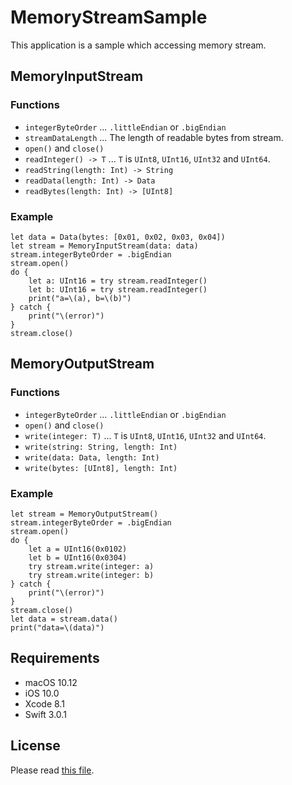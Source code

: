 # MemoryStreamSample

This application is a sample which accessing memory stream.

## MemoryInputStream

### Functions

- `integerByteOrder` ... `.littleEndian` or `.bigEndian`
- `streamDataLength` ... The length of readable bytes from stream.
- `open()` and `close()`
- `readInteger() -> T` ... `T` is `UInt8`, `UInt16`, `UInt32` and `UInt64`.
- `readString(length: Int) -> String`
- `readData(length: Int) -> Data`
- `readBytes(length: Int) -> [UInt8]`

### Example

```
let data = Data(bytes: [0x01, 0x02, 0x03, 0x04])
let stream = MemoryInputStream(data: data)
stream.integerByteOrder = .bigEndian
stream.open()
do {
	let a: UInt16 = try stream.readInteger()
	let b: UInt16 = try stream.readInteger()
	print("a=\(a), b=\(b)")
} catch {
	print("\(error)")
}
stream.close()
```

## MemoryOutputStream

### Functions

- `integerByteOrder` ... `.littleEndian` or `.bigEndian`
- `open()` and `close()`
- `write(integer: T)` ... `T` is `UInt8`, `UInt16`, `UInt32` and `UInt64`.
- `write(string: String, length: Int)`
- `write(data: Data, length: Int)`
- `write(bytes: [UInt8], length: Int)`

### Example

```
let stream = MemoryOutputStream()
stream.integerByteOrder = .bigEndian
stream.open()
do {
	let a = UInt16(0x0102)
	let b = UInt16(0x0304)
	try stream.write(integer: a)
	try stream.write(integer: b)
} catch {
	print("\(error)")
}
stream.close()
let data = stream.data()
print("data=\(data)")
```

## Requirements

* macOS 10.12
* iOS 10.0
* Xcode 8.1
* Swift 3.0.1


## License

Please read [this file](LICENSE).
